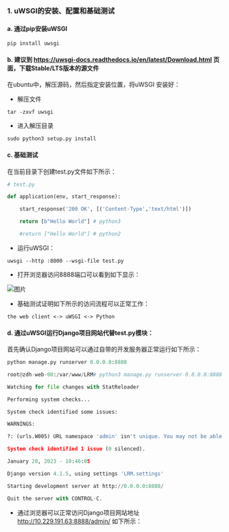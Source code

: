 ### 1. uWSGI的安装、配置和基础测试

#### a. 通过pip安装uWSGI

`pip install uwsgi`



#### b. 建议到 https://uwsgi-docs.readthedocs.io/en/latest/Download.html 页面，下载Stable/LTS版本的源文件

在ubuntu中，解压源码，然后指定安装位置，将uWSGI 安装好：

- 解压文件

`tar -zxvf uwsgi`

- 进入解压目录

`sudo python3 setup.py install`



#### c. 基础测试

在当前目录下创建test.py文件如下所示：
```python
# test.py

def application(env, start_response):

    start_response('200 OK', [('Content-Type','text/html')])

    return [b"Hello World"] # python3

    #return ["Hello World"] # python2

```
- 运行uWSGI：

`uwsgi --http :8000 --wsgi-file test.py`

- 打开浏览器访问8888端口可以看到如下显示：

![图片](hello_world.jpg)

- 基础测试证明如下所示的访问流程可以正常工作：

`the web client <-> uWSGI <-> Python`

#### d. 通过uWSGI运行Django项目网站代替test.py模块：

首先确认Django项目网站可以通过自带的开发服务器正常运行如下所示：

```python
python manage.py runserver 0.0.0.0:8888

root@zdh-web-00:/var/www/LRM# python3 manage.py runserver 0.0.0.0:8888

Watching for file changes with StatReloader

Performing system checks...

System check identified some issues:

WARNINGS:

?: (urls.W005) URL namespace 'admin' isn't unique. You may not be able to reverse all URLs in this namespace

System check identified 1 issue (0 silenced).

January 28, 2023 - 10:46:05

Django version 4.1.5, using settings 'LRM.settings'

Starting development server at http://0.0.0.0:8888/

Quit the server with CONTROL-C.

```

- 通过浏览器可以正常访问Django项目网站地址 http://10.229.191.63:8888/admin/ 如下所示：
